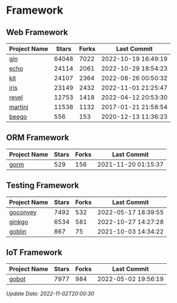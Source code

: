 # Framework

## Web Framework
| Project Name | Stars | Forks | Last Commit |
| ------------ | ----- | ----- | ----------- |
| [gin](https://github.com/gin-gonic/gin) | 64048 | 7022 | 2022-10-19 16:49:19 |
| [echo](https://github.com/labstack/echo) | 24114 | 2061 | 2022-10-29 18:54:23 |
| [kit](https://github.com/go-kit/kit) | 24107 | 2364 | 2022-08-26 00:50:32 |
| [iris](https://github.com/kataras/iris) | 23149 | 2432 | 2022-11-01 21:25:47 |
| [revel](https://github.com/revel/revel) | 12753 | 1418 | 2022-04-12 20:53:30 |
| [martini](https://github.com/go-martini/martini) | 11538 | 1132 | 2017-01-21 21:58:54 |
| [beego](https://github.com/astaxie/beego) | 556 | 153 | 2020-12-13 11:36:23 |

## ORM Framework
| Project Name | Stars | Forks | Last Commit |
| ------------ | ----- | ----- | ----------- |
| [gorm](https://github.com/jinzhu/gorm) | 529 | 156 | 2021-11-20 01:15:37 |

## Testing Framework
| Project Name | Stars | Forks | Last Commit |
| ------------ | ----- | ----- | ----------- |
| [goconvey](https://github.com/smartystreets/goconvey) | 7492 | 532 | 2022-05-17 18:39:55 |
| [ginkgo](https://github.com/onsi/ginkgo) | 6534 | 581 | 2022-10-27 14:27:28 |
| [goblin](https://github.com/franela/goblin) | 867 | 75 | 2021-10-03 14:34:22 |

## IoT Framework
| Project Name | Stars | Forks | Last Commit |
| ------------ | ----- | ----- | ----------- |
| [gobot](https://github.com/hybridgroup/gobot) | 7977 | 984 | 2022-05-02 19:56:19 |

*Update Date: 2022-11-02T20:00:30*